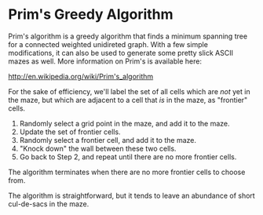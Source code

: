 Prim's Greedy Algorithm
=======================

Prim's algorithm is a greedy algorithm that finds a minimum spanning tree for a connected weighted unidireted graph. With a few simple modifications, it can also be used to generate some pretty slick ASCII mazes as well. More information on Prim's is available here:

http://en.wikipedia.org/wiki/Prim's_algorithm

For the sake of efficiency, we'll label the set of all cells which are _not_ yet in the maze, but which are adjacent to a cell that _is_ in the maze, as "frontier" cells.

1. Randomly select a grid point in the maze, and add it to the maze.
2. Update the set of frontier cells.
3. Randomly select a frontier cell, and add it to the maze.
4. "Knock down" the wall between these two cells.
5. Go back to Step 2, and repeat until there are no more frontier cells.

The algorithm terminates when there are no more frontier cells to choose from.

The algorithm is straightforward, but it tends to leave an abundance of short cul-de-sacs in the maze.